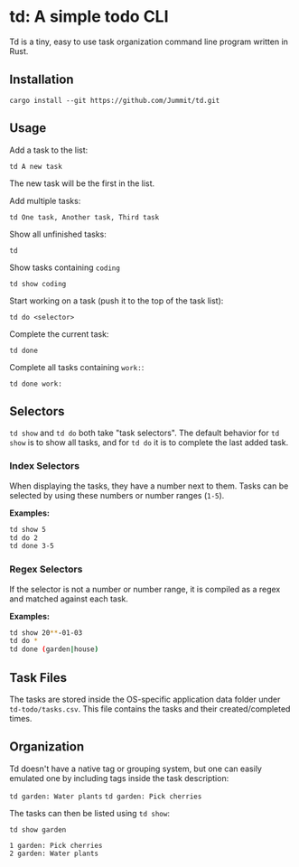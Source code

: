 # td: A simple todo CLI

Td is a tiny, easy to use task organization command line program written in Rust.

## Installation

```
cargo install --git https://github.com/Jummit/td.git
```

## Usage

Add a task to the list:

`td A new task`

The new task will be the first in the list.

Add multiple tasks:

`td One task, Another task, Third task`

Show all unfinished tasks:

`td`

Show tasks containing `coding`

`td show coding`

Start working on a task (push it to the top of the task list):

`td do <selector>`

Complete the current task:

`td done`

Complete all tasks containing `work:`:

`td done work:`

## Selectors

`td show` and `td do` both take "task selectors". The default behavior for `td show` is to show all tasks, and for `td do` it is to complete the last added task.

### Index Selectors

When displaying the tasks, they have a number next to them. Tasks can be selected by using these numbers or number ranges (`1-5`).

**Examples:**

```bash
td show 5
td do 2
td done 3-5
```

### Regex Selectors

If the selector is not a number or number range, it is compiled as a regex and matched against each task.

**Examples:**

```bash
td show 20**-01-03
td do *
td done (garden|house)
```

## Task Files

The tasks are stored inside the OS-specific application data folder under `td-todo/tasks.csv`. This file contains the tasks and their created/completed times.

## Organization

Td doesn't have a native tag or grouping system, but one can easily emulated one by including tags inside the task description:

`td garden: Water plants`
`td garden: Pick cherries`

The tasks can then be listed using `td show`:

`td show garden`

```
1 garden: Pick cherries
2 garden: Water plants
```

